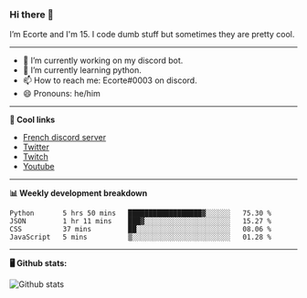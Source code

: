 ### Hi there 👋
I’m Ecorte and I'm 15.
I code dumb stuff but sometimes they are pretty cool.

-------

- 🔭 I’m currently working on my discord bot.
- 🌱 I’m currently learning python.
- 📫 How to reach me: Ecorte#0003 on discord.
- 😄 Pronouns: he/him

-------

**🔗 Cool links**

- [French discord server](https://discord.gg/8bpy2PC)
- [Twitter](https://twitter.com/Ecorteyt)
- [Twitch](https://www.twitch.tv/ecorte)
- [Youtube](https://www.youtube.com/channel/UCOLeHMtMSE4w6jpFGh1AAdA)

-------

**📊 Weekly development breakdown**

<!--START_SECTION:waka-->
```text
Python       5 hrs 50 mins   ██████████████████▓░░░░░░   75.30 % 
JSON         1 hr 11 mins    ███▓░░░░░░░░░░░░░░░░░░░░░   15.27 % 
CSS          37 mins         ██░░░░░░░░░░░░░░░░░░░░░░░   08.06 % 
JavaScript   5 mins          ▒░░░░░░░░░░░░░░░░░░░░░░░░   01.28 % 
```
<!--END_SECTION:waka-->

-------

**🖥️ Github stats:**

![Github stats](https://github-readme-stats.vercel.app/api?username=Ecorte&theme=dark&count_private=true)
